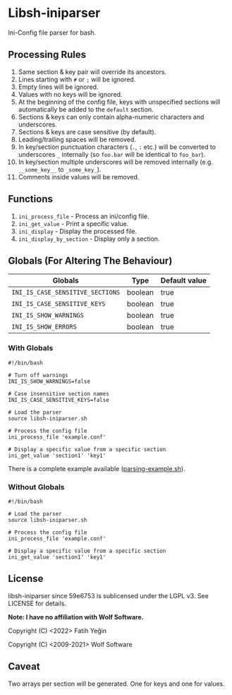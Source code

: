 # Libsh-iniparser

Ini-Config file parser for bash.

## Processing Rules

1. Same section & key pair will override its ancestors.
2. Lines starting with `#` or `;` will be ignored.
3. Empty lines will be ignored.
4. Values with no keys will be ignored.
5. At the beginning of the config file, keys with unspecified sections will automatically be added to the `default` section.
6. Sections & keys can only contain alpha-numeric characters and underscores.
7. Sections & keys are case sensitive (by default).
8. Leading/trailing spaces will be removed.
9. In key/section punctuation characters (`.`, `:` etc.) will be converted to underscores `_` internally (so `foo.bar` will be identical to `foo_bar`).
10. In key/section multiple underscores will be removed internally (e.g. `__some_key__` to `_some_key_`).
11. Comments inside values will be removed.

## Functions

1. `ini_process_file` - Process an ini/config file.
2. `ini_get_value` - Print a specific value.
3. `ini_display` - Display the processed file.
4. `ini_display_by_section` - Display only a section.

## Globals (For Altering The Behaviour)

|Globals                         |Type   |Default value|
|---                             |---    |---          |
|`INI_IS_CASE_SENSITIVE_SECTIONS`|boolean|true         |
|`INI_IS_CASE_SENSITIVE_KEYS`    |boolean|true         |
|`INI_IS_SHOW_WARNINGS`          |boolean|true         |
|`INI_IS_SHOW_ERRORS`            |boolean|true         |

### With Globals

```shell
#!/bin/bash

# Turn off warnings
INI_IS_SHOW_WARNINGS=false

# Case insensitive section names
INI_IS_CASE_SENSITIVE_KEYS=false

# Load the parser
source libsh-iniparser.sh

# Process the config file
ini_process_file 'example.conf'

# Display a specific value from a specific section
ini_get_value 'section1' 'key1'
```

There is a complete example available ([parsing-example.sh](demo/parsing-example.sh)).

### Without Globals

```shell
#!/bin/bash

# Load the parser
source libsh-iniparser.sh

# Process the config file
ini_process_file 'example.conf'

# Display a specific value from a specific section
ini_get_value 'section1' 'key1'
```

## License

libsh-iniparser since 59e6753 is sublicensed under the LGPL v3. See LICENSE for details.
  
**Note: I have no affiliation with Wolf Software.**
  
Copyright (C) <2022> Fatih Yeğin
  
Copyright (C) <2009-2021> Wolf Software

## Caveat

Two arrays per section will be generated. One for keys and one for values.
